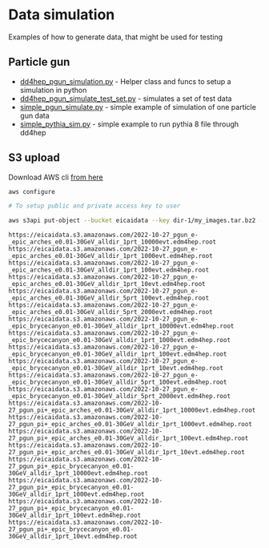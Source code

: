 # Data simulation

Examples of how to generate data, that might be used for testing

## Particle gun

- [dd4hep_pgun_simulation.py](dd4hep_pgun_simulation.py) - Helper class and funcs to setup a simulation in python
- [dd4hep_pgun_simulate_test_set.py](dd4hep_pgun_simulate_test_set.py) - simulates a set of test data
- [simple_pgun_simulate.py](simple_pgun_simulate.py) - simple example of simulation of one particle gun data
- [simple_pythia_sim.py](simple_pythia_sim.py) - simple example to run pythia 8 file through dd4hep


## S3 upload

Download AWS cli [from here](https://aws.amazon.com/cli/)


```bash
aws configure

# To setup public and private access key to user
```

```bash
aws s3api put-object --bucket eicaidata --key dir-1/my_images.tar.bz2 --body my_images.tar.bz2
```

```
https://eicaidata.s3.amazonaws.com/2022-10-27_pgun_e-_epic_arches_e0.01-30GeV_alldir_1prt_10000evt.edm4hep.root
https://eicaidata.s3.amazonaws.com/2022-10-27_pgun_e-_epic_arches_e0.01-30GeV_alldir_1prt_1000evt.edm4hep.root
https://eicaidata.s3.amazonaws.com/2022-10-27_pgun_e-_epic_arches_e0.01-30GeV_alldir_1prt_100evt.edm4hep.root
https://eicaidata.s3.amazonaws.com/2022-10-27_pgun_e-_epic_arches_e0.01-30GeV_alldir_1prt_10evt.edm4hep.root
https://eicaidata.s3.amazonaws.com/2022-10-27_pgun_e-_epic_arches_e0.01-30GeV_alldir_5prt_100evt.edm4hep.root
https://eicaidata.s3.amazonaws.com/2022-10-27_pgun_e-_epic_arches_e0.01-30GeV_alldir_5prt_2000evt.edm4hep.root
https://eicaidata.s3.amazonaws.com/2022-10-27_pgun_e-_epic_brycecanyon_e0.01-30GeV_alldir_1prt_10000evt.edm4hep.root
https://eicaidata.s3.amazonaws.com/2022-10-27_pgun_e-_epic_brycecanyon_e0.01-30GeV_alldir_1prt_1000evt.edm4hep.root
https://eicaidata.s3.amazonaws.com/2022-10-27_pgun_e-_epic_brycecanyon_e0.01-30GeV_alldir_1prt_100evt.edm4hep.root
https://eicaidata.s3.amazonaws.com/2022-10-27_pgun_e-_epic_brycecanyon_e0.01-30GeV_alldir_1prt_10evt.edm4hep.root
https://eicaidata.s3.amazonaws.com/2022-10-27_pgun_e-_epic_brycecanyon_e0.01-30GeV_alldir_5prt_100evt.edm4hep.root
https://eicaidata.s3.amazonaws.com/2022-10-27_pgun_e-_epic_brycecanyon_e0.01-30GeV_alldir_5prt_2000evt.edm4hep.root
https://eicaidata.s3.amazonaws.com/2022-10-27_pgun_pi+_epic_arches_e0.01-30GeV_alldir_1prt_10000evt.edm4hep.root
https://eicaidata.s3.amazonaws.com/2022-10-27_pgun_pi+_epic_arches_e0.01-30GeV_alldir_1prt_1000evt.edm4hep.root
https://eicaidata.s3.amazonaws.com/2022-10-27_pgun_pi+_epic_arches_e0.01-30GeV_alldir_1prt_100evt.edm4hep.root
https://eicaidata.s3.amazonaws.com/2022-10-27_pgun_pi+_epic_arches_e0.01-30GeV_alldir_1prt_10evt.edm4hep.root
https://eicaidata.s3.amazonaws.com/2022-10-27_pgun_pi+_epic_brycecanyon_e0.01-30GeV_alldir_1prt_10000evt.edm4hep.root
https://eicaidata.s3.amazonaws.com/2022-10-27_pgun_pi+_epic_brycecanyon_e0.01-30GeV_alldir_1prt_1000evt.edm4hep.root
https://eicaidata.s3.amazonaws.com/2022-10-27_pgun_pi+_epic_brycecanyon_e0.01-30GeV_alldir_1prt_100evt.edm4hep.root
https://eicaidata.s3.amazonaws.com/2022-10-27_pgun_pi+_epic_brycecanyon_e0.01-30GeV_alldir_1prt_10evt.edm4hep.root
```
